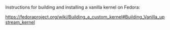 Instructions for building and installing a vanilla kernel on Fedora:

https://fedoraproject.org/wiki/Building_a_custom_kernel#Building_Vanilla_upstream_kernel

